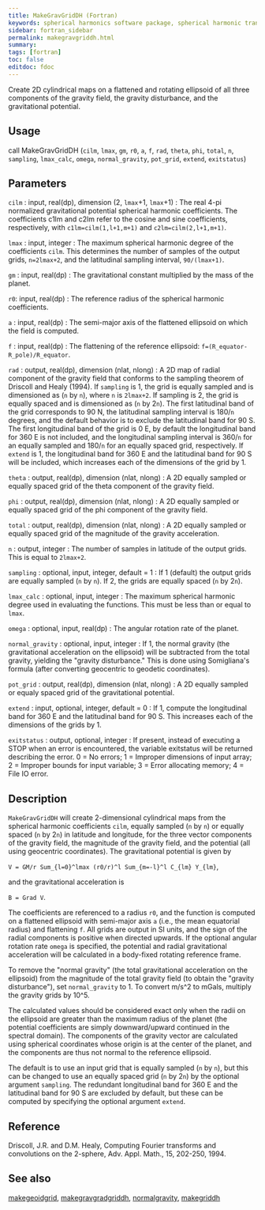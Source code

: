 ```yaml
---
title: MakeGravGridDH (Fortran)
keywords: spherical harmonics software package, spherical harmonic transform, legendre functions, multitaper spectral analysis, fortran, Python, gravity, magnetic field
sidebar: fortran_sidebar
permalink: makegravgriddh.html
summary:
tags: [fortran]
toc: false
editdoc: fdoc
---
```


Create 2D cylindrical maps on a flattened and rotating ellipsoid of all three components of the gravity field, the gravity disturbance, and the gravitational potential.

## Usage

call MakeGravGridDH (`cilm`, `lmax`, `gm`, `r0`, `a`, `f`, `rad`, `theta`, `phi`, `total`, `n`, `sampling`, `lmax_calc`, `omega`, `normal_gravity`, `pot_grid`, `extend`, `exitstatus`)

## Parameters

`cilm` : input, real(dp), dimension (2, `lmax`+1, `lmax`+1)
:   The real 4-pi normalized gravitational potential spherical harmonic coefficients. The coefficients c1lm and c2lm refer to the cosine and sine coefficients, respectively, with `c1lm=cilm(1,l+1,m+1)` and `c2lm=cilm(2,l+1,m+1)`.

`lmax` : input, integer
:   The maximum spherical harmonic degree of the coefficients `cilm`. This determines the number of samples of the output grids, `n=2lmax+2`, and the latitudinal sampling interval, `90/(lmax+1)`.

`gm` : input, real(dp)
:   The gravitational constant multiplied by the mass of the planet.

`r0`: input, real(dp)
:   The reference radius of the spherical harmonic coefficients.

`a` : input, real(dp)
:   The semi-major axis of the flattened ellipsoid on which the field is computed.

`f` : input, real(dp)
:   The flattening of the reference ellipsoid: `f=(R_equator-R_pole)/R_equator`.

`rad` : output, real(dp), dimension (nlat, nlong)
:   A 2D map of radial component of the gravity field that conforms to the sampling theorem of Driscoll and Healy (1994). If `sampling` is 1, the grid is equally sampled and is dimensioned as (`n` by `n`), where `n` is `2lmax+2`. If sampling is 2, the grid is equally spaced and is dimensioned as (`n` by 2`n`). The first latitudinal band of the grid corresponds to 90 N, the latitudinal sampling interval is 180/`n` degrees, and the default behavior is to exclude the latitudinal band for 90 S. The first longitudinal band of the grid is 0 E, by default the longitudinal band for 360 E is not included, and the longitudinal sampling interval is 360/`n` for an equally sampled and 180/`n` for an equally spaced grid, respectively. If `extend` is 1, the longitudinal band for 360 E and the latitudinal band for 90 S will be included, which increases each of the dimensions of the grid by 1.

`theta` : output, real(dp), dimension (nlat, nlong)
:   A 2D equally sampled or equally spaced grid of the theta component of the gravity field.

`phi` : output, real(dp), dimension (nlat, nlong)
:   A 2D equally sampled or equally spaced grid of the phi component of the gravity field.

`total` : output, real(dp), dimension (nlat, nlong)
:   A 2D equally sampled or equally spaced grid of the magnitude of the gravity acceleration.

`n` : output, integer
:   The number of samples in latitude of the output grids. This is equal to `2lmax+2`.

`sampling` : optional, input, integer, default = 1
:   If 1 (default) the output grids are equally sampled (`n` by `n`). If 2, the grids are equally spaced (`n` by 2`n`).

`lmax_calc` : optional, input, integer
:   The maximum spherical harmonic degree used in evaluating the functions. This must be less than or equal to `lmax`.

`omega` : optional, input, real(dp)
:   The angular rotation rate of the planet.

`normal_gravity` : optional, input, integer
:   If 1, the normal gravity (the gravitational acceleration on the ellipsoid) will be subtracted from the total gravity, yielding the "gravity disturbance." This is done using Somigliana's formula (after converting geocentric to geodetic coordinates).

`pot_grid` : output, real(dp), dimension (nlat, nlong)
:   A 2D equally sampled or equaly spaced grid of the gravitational potential.

`extend` : input, optional, integer, default = 0
:   If 1, compute the longitudinal band for 360 E and the latitudinal band for 90 S. This increases each of the dimensions of the grids by 1.

`exitstatus` : output, optional, integer
:   If present, instead of executing a STOP when an error is encountered, the variable exitstatus will be returned describing the error. 0 = No errors; 1 = Improper dimensions of input array; 2 = Improper bounds for input variable; 3 = Error allocating memory; 4 = File IO error.

## Description

`MakeGravGridDH` will create 2-dimensional cylindrical maps from the spherical harmonic coefficients `cilm`, equally sampled (`n` by `n`) or equally spaced (`n` by 2`n`) in latitude and longitude, for the three vector components of the gravity field, the magnitude of the gravity field, and the potential (all using geocentric coordinates). The gravitational potential is given by

`V = GM/r Sum_{l=0}^lmax (r0/r)^l Sum_{m=-l}^l C_{lm} Y_{lm}`,

and the gravitational acceleration is

`B = Grad V`.

The coefficients are referenced to a radius `r0`, and the function is computed on a flattened ellipsoid with semi-major axis `a` (i.e., the mean equatorial radius) and flattening `f`. All grids are output in SI units, and the sign of the radial components is positive when directed upwards. If the optional angular rotation rate `omega` is specified, the potential and radial gravitational acceleration will be calculated in a body-fixed rotating reference frame.

To remove the "normal gravity" (the total gravitational acceleration on the ellipsoid) from the magnitude of the total gravity field (to obtain the "gravity disturbance"), set `normal_gravity` to 1. To convert m/s^2 to mGals, multiply the gravity grids by 10^5.

The calculated values should be considered exact only when the radii on the ellipsoid are greater than the maximum radius of the planet (the potential coefficients are simply downward/upward continued in the spectral domain). The components of the gravity vector are calculated using spherical coordinates whose origin is at the center of the planet, and the components are thus not normal to the reference ellipsoid.

The default is to use an input grid that is equally sampled (`n` by `n`), but this can be changed to use an equally spaced grid (`n` by 2`n`) by the optional argument `sampling`. The redundant longitudinal band for 360 E and the latitudinal band for 90 S are excluded by default, but these can be computed by specifying the optional argument `extend`.

## Reference

Driscoll, J.R. and D.M. Healy, Computing Fourier transforms and convolutions on the 2-sphere, Adv. Appl. Math., 15, 202-250, 1994.

## See also

[makegeoidgrid](makegeoidgrid.html), [makegravgradgriddh](makegravgradgriddh.html), [normalgravity](normalgravity.html), [makegriddh](makegriddh.html)
